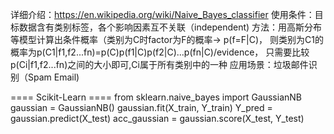 详细介绍：https://en.wikipedia.org/wiki/Naive_Bayes_classifier
使用条件：目标数据含有类别标签，各个影响因素互不关联（independent)
方法：用高斯分布等模型计算出条件概率（类别为C时factor为F的概率-> p(f=F|C)，
      则类别为C1的概率为p(C1|f1,f2...fn)=p(C)p(f1|C)p(f2|C)...p(fn|C)/evidence，
      只需要比较p(Ci|f1,f2...fn)之间的大小即可,Ci属于所有类别中的一种
应用场景：垃圾邮件识别（Spam Email)

==== Scikit-Learn ====
from sklearn.naive_bayes import GaussianNB
gaussian = GaussianNB()
gaussian.fit(X_train, Y_train)
Y_pred = gaussian.predict(X_test)
acc_gaussian = gaussian.score(X_test, Y_test)
